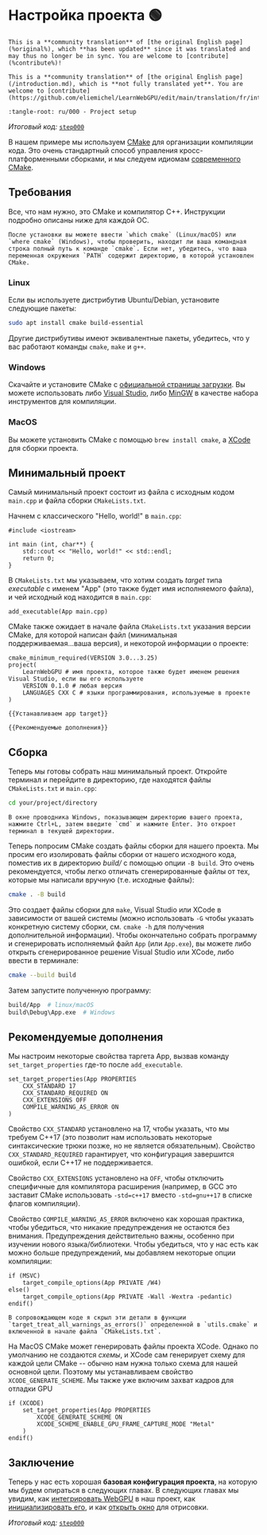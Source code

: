 Настройка проекта <span class="bullet">🟢</span>
=============

```{translation-warning} Outdated Translation, /introduction.md
This is a **community translation** of [the original English page](%original%), which **has been updated** since it was translated and may thus no longer be in sync. You are welcome to [contribute](%contribute%)!
```

```{admonition} Incomplete Translation
This is a **community translation** of [the original English page](/introduction.md), which is **not fully translated yet**. You are welcome to [contribute](https://github.com/eliemichel/LearnWebGPU/edit/main/translation/fr/introduction.md)!
```

```{lit-setup}
:tangle-root: ru/000 - Project setup
```

*Итоговый код:* [`step000`](https://github.com/eliemichel/LearnWebGPU-Code/tree/step000)

В нашем примере мы используем [CMake](https://cmake.org/) для организации компиляции кода. Это очень стандартный способ управления кросс-платформенными сборками, и мы следуем идиомам [современного CMake](https://cliutils.gitlab.io/modern-cmake/).

Требования
------------

Все, что нам нужно, это CMake и компилятор C++. Инструкции подробно описаны ниже для каждой ОС.

```{hint}
После установки вы можете ввести `which cmake` (Linux/macOS) или `where cmake` (Windows), чтобы проверить, находит ли ваша командная строка полный путь к команде `cmake`. Если нет, убедитесь, что ваша переменная окружения `PATH` содержит директорию, в которой установлен CMake.
```

### Linux

Если вы используете дистрибутив Ubuntu/Debian, установите следующие пакеты:

```bash
sudo apt install cmake build-essential
```

Другие дистрибутивы имеют эквивалентные пакеты, убедитесь, что у вас работают команды `cmake`, `make` и `g++`.

### Windows

Скачайте и установите CMake с [официальной страницы загрузки](https://cmake.org/download/). Вы можете использовать либо [Visual Studio](https://visualstudio.microsoft.com/downloads/), либо [MinGW](https://www.mingw-w64.org/) в качестве набора инструментов для компиляции.

### MacOS

Вы можете установить CMake с помощью `brew install cmake`, а [XCode](https://developer.apple.com/xcode/) для сборки проекта.

Минимальный проект
---------------

Самый минимальный проект состоит из файла с исходным кодом `main.cpp` и файла сборки `CMakeLists.txt`.

Начнем с классического "Hello, world!" в `main.cpp`:

```{lit} C++, file: main.cpp
#include <iostream>

int main (int, char**) {
	std::cout << "Hello, world!" << std::endl;
	return 0;
}
```

В `CMakeLists.txt` мы указываем, что хотим создать *target* типа *executable* с именем "App" (это также будет имя исполняемого файла), и чей исходный код находится в `main.cpp`:

```{lit} CMake, Устанавливаем app target
add_executable(App main.cpp)
```

CMake  также ожидает в начале файла `CMakeLists.txt` указания версии CMake, для которой написан файл (минимальная поддерживаемая...ваша версия), и некоторой информации о проекте:

```{lit} CMake, file: CMakeLists.txt
cmake_minimum_required(VERSION 3.0...3.25)
project(
	LearnWebGPU # имя проекта, которое также будет именем решения Visual Studio, если вы его используете
	VERSION 0.1.0 # любая версия
	LANGUAGES CXX C # языки программирования, используемые в проекте
)

{{Устанавливаем app target}}

{{Рекомендуемые дополнения}}
```

Сборка
--------

Теперь мы готовы собрать наш минимальный проект. Откройте терминал и перейдите в директорию, где находятся файлы `CMakeLists.txt` и `main.cpp`:

```bash
cd your/project/directory
```

```{hint}
В окне проводника Windows, показывающем директорию вашего проекта, нажмите Ctrl+L, затем введите `cmd` и нажмите Enter. Это откроет терминал в текущей директории.
```

Теперь попросим CMake создать файлы сборки для нашего проекта. Мы просим его изолировать файлы сборки от нашего исходного кода, поместив их в директорию *build/* с помощью опции `-B build`. Это очень рекомендуется, чтобы легко отличать сгенерированные файлы от тех, которые мы написали вручную (т.е. исходные файлы):

```bash
cmake . -B build
```

Это создает файлы сборки для `make`, Visual Studio или XCode  в зависимости от вашей системы (можно использовать `-G` чтобы указать конкретную систему сборки, см. `cmake -h` для получения дополнительной информации). Чтобы окончательно собрать программу и сгенерировать исполняемый файл `App` (или `App.exe`), вы можете либо открыть сгенерированное решение Visual Studio или XCode, либо ввести в терминале:

```bash
cmake --build build
```

Затем запустите полученную программу:

```bash
build/App  # linux/macOS
build\Debug\App.exe  # Windows
```

Рекомендуемые дополнения
------------------

Мы настроим некоторые свойства таргета App, вызвав команду `set_target_properties` где-то после `add_executable`.

```{lit} CMake, Рекомендуемые дополнения
set_target_properties(App PROPERTIES
	CXX_STANDARD 17
	CXX_STANDARD_REQUIRED ON
	CXX_EXTENSIONS OFF
	COMPILE_WARNING_AS_ERROR ON
)
```

Свойство `CXX_STANDARD` установлено на 17, чтобы указать, что мы требуем C++17 (это позволит нам использовать некоторые синтаксические трюки позже, но не является обязательным). Свойство `CXX_STANDARD_REQUIRED` гарантирует, что конфигурация завершится ошибкой, если C++17 не поддерживается.

Свойство `CXX_EXTENSIONS` установлено на `OFF`, чтобы отключить специфичные для компилятора расширения (например, в GCC это заставит CMake использовать `-std=c++17` вместо `-std=gnu++17` в списке флагов компиляции).

Свойство `COMPILE_WARNING_AS_ERROR` включено как хорошая практика, чтобы убедиться, что никакие предупреждения не остаются без внимания. Предупреждения действительно важны, особенно при изучении нового языка/библиотеки. Чтобы убедиться, что у нас есть как можно больше предупреждений, мы добавляем некоторые опции компиляции:

```{lit} CMake
if (MSVC)
	target_compile_options(App PRIVATE /W4)
else()
	target_compile_options(App PRIVATE -Wall -Wextra -pedantic)
endif()
```

```{note}
В сопровождающем коде я скрыл эти детали в функции `target_treat_all_warnings_as_errors()` определенной в `utils.cmake` и включенной в начале файла `CMakeLists.txt`.
```

На MacOS CMake может генерировать файлы проекта XCode. Однако по умолчанию не создаются *схемы*, и XCode сам генерирует схему для каждой цели CMake -- обычно нам нужна только схема для нашей основной цели. Поэтому мы устанавливаем свойство `XCODE_GENERATE_SCHEME`.
Мы также уже включим захват кадров для отладки GPU

```{lit} CMake, Рeкомендуемые дополнения (добавляем для XCode)
if (XCODE)
	set_target_properties(App PROPERTIES
		XCODE_GENERATE_SCHEME ON
		XCODE_SCHEME_ENABLE_GPU_FRAME_CAPTURE_MODE "Metal"
	)
endif()
```

Заключение
----------

Теперь у нас есть хорошая **базовая конфигурация проекта**, на которую мы будем опираться в следующих главах. В следующих главах мы увидим, как [интегрировать WebGPU](hello-webgpu.md) в наш проект, как [инициализировать его](adapter-and-device/index.md), и как [открыть окно](opening-a-window.md) для отрисовки.

*Итоговый код:* [`step000`](https://github.com/eliemichel/LearnWebGPU-Code/tree/step000)
